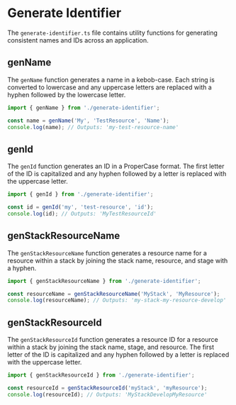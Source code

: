 # Generate Identifier

The `generate-identifier.ts` file contains utility functions for generating consistent names and IDs across an application.

## genName

The `genName` function generates a name in a kebob-case. Each string is converted to lowercase and any uppercase letters are replaced with a hyphen followed by the lowercase letter.

```typescript
import { genName } from './generate-identifier';

const name = genName('My', 'TestResource', 'Name');
console.log(name); // Outputs: 'my-test-resource-name'
```

## genId

The `genId` function generates an ID in a ProperCase format. The first letter of the ID is capitalized and any hyphen followed by a letter is replaced with the uppercase letter.

```typescript
import { genId } from './generate-identifier';

const id = genId('my', 'test-resource', 'id');
console.log(id); // Outputs: 'MyTestResourceId'
```

## genStackResourceName

The `genStackResourceName` function generates a resource name for a resource within a stack by joining the stack name, resource, and stage with a hyphen.

```typescript
import { genStackResourceName } from './generate-identifier';

const resourceName = genStackResourceName('MyStack', 'MyResource');
console.log(resourceName); // Outputs: 'my-stack-my-resource-develop'
```

## genStackResourceId

The `genStackResourceId` function generates a resource ID for a resource within a stack by joining the stack name, stage, and resource. The first letter of the ID is capitalized and any hyphen followed by a letter is replaced with the uppercase letter.

```typescript
import { genStackResourceId } from './generate-identifier';

const resourceId = genStackResourceId('myStack', 'myResource');
console.log(resourceId); // Outputs: 'MyStackDevelopMyResource'
```
```